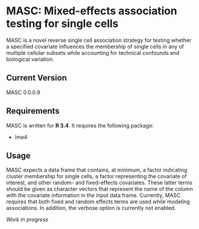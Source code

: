 # MASC: Mixed-effects association testing for single cells
MASC is a novel reverse single cell association strategy for testing whether a specified covariate influences the membership of single cells in any of multiple cellular subsets while accounting for technical confounds and biological variation.
## Current Version
MASC 0.0.0.9

## Requirements
MASC is written for **R 3.4**. It requires the following package:
* lme4

## Usage
MASC expects a data frame that contains, at minimum, a factor indicating cluster membership for single cells, a factor representing the covariate of interest, and other random- and fixed-effects covariates.
These latter terms should be given as character vectors that represent the name of the column with the covariate information in the input data frame.
Currently, MASC requires that both fixed and random effects terms are used while modeling associations. In addition, the verbose option is currently not enabled.

*Work in progress*